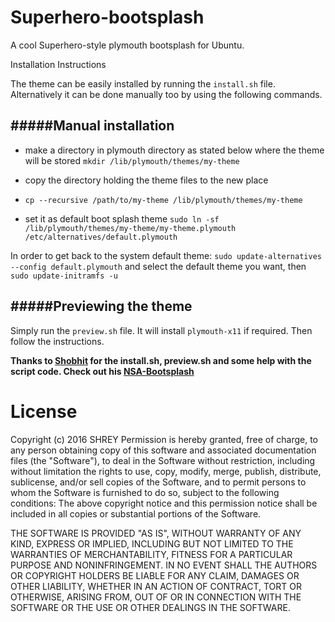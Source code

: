 # Superhero-bootsplash

A cool Superhero-style plymouth bootsplash for Ubuntu.

Installation Instructions

The theme can be easily installed by running the `install.sh` file. Alternatively it can be done manually too by using the following commands.

#####Manual installation
---

* make a directory in plymouth directory as stated below where the theme will be stored 
`mkdir /lib/plymouth/themes/my-theme`

* copy the directory holding the theme files to the new place 
* `cp --recursive /path/to/my-theme /lib/plymouth/themes/my-theme`

* set it as default boot splash theme 
`sudo ln -sf /lib/plymouth/themes/my-theme/my-theme.plymouth /etc/alternatives/default.plymouth`

In order to get back to the system default theme: `sudo update-alternatives --config default.plymouth` and select the default theme you want, then `sudo update-initramfs -u`

#####Previewing the theme
---

Simply run the  `preview.sh` file. It will install `plymouth-x11` if required. Then follow the instructions.





<b> Thanks to [Shobhit](https://github.com/skd1993) for the install.sh, preview.sh and some help with the script code. 
Check out his [NSA-Bootsplash](https://github.com/skd1993/nsa-plymouth)
</b>



# License

Copyright (c) 2016 SHREY Permission is hereby granted, free of charge, to any person obtaining copy of this software and associated documentation files (the "Software"), to deal in the Software without restriction, including without limitation the rights to use, copy, modify, merge, publish, distribute, sublicense, and/or sell copies of the Software, and to permit persons to whom the Software is furnished to do so, subject to the following conditions: The above copyright notice and this permission notice shall be included in all copies or substantial portions of the Software.

THE SOFTWARE IS PROVIDED "AS IS", WITHOUT WARRANTY OF ANY KIND, EXPRESS OR IMPLIED, INCLUDING BUT NOT LIMITED TO THE WARRANTIES OF MERCHANTABILITY, FITNESS FOR A PARTICULAR PURPOSE AND NONINFRINGEMENT. IN NO EVENT SHALL THE AUTHORS OR COPYRIGHT HOLDERS BE LIABLE FOR ANY CLAIM, DAMAGES OR OTHER LIABILITY, WHETHER IN AN ACTION OF CONTRACT, TORT OR OTHERWISE, ARISING FROM, OUT OF OR IN CONNECTION WITH THE SOFTWARE OR THE USE OR OTHER DEALINGS IN THE SOFTWARE.
